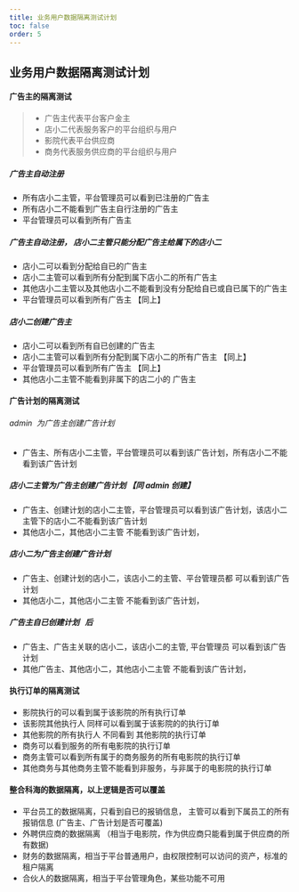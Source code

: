 ```yaml
---
title: 业务用户数据隔离测试计划
toc: false
order: 5
---
```


## 业务用户数据隔离测试计划

#### 广告主的隔离测试

> - 广告主代表平台客户金主
> - 店小二代表服务客户的平台组织与用户
> - 影院代表平台供应商
> - 商务代表服务供应商的平台组织与用户

##### 广告主自动注册

- 所有店小二主管，平台管理员可以看到已注册的广告主
- 所有店小二不能看到广告主自行注册的广告主
- 平台管理员可以看到所有广告主

##### 广告主自动注册， 店小二主管只能分配广告主给属下的店小二

- 店小二可以看到分配给自已的广告主
- 店小二主管可以看到所有分配到属下店小二的所有广告主
- 其他店小二主管以及其他店小二不能看到没有分配给自已或自已属下的广告主
- 平台管理员可以看到所有广告主 【同上】

##### 店小二创建广告主

- 店小二可以看到所有自已创建的广告主
- 店小二主管可以看到所有分配到属下店小二的所有广告主 【同上】
- 平台管理员可以看到所有广告主 【同上】
- 其他店小二主管不能看到非属下的店二小的 广告主

#### 广告计划的隔离测试

###### admin  为广告主创建广告计划

- 广告主、所有店小二主管，平台管理员可以看到该广告计划，所有店小二不能看到该广告计划

##### 店小二主管为广告主创建广告计划 【同 admin 创建】

- 广告主、创建计划的店小二主管，平台管理员可以看到该广告计划，该店小二主管下的店小二不能看到该广告计划
- 其他店小二，其他店小二主管 不能看到该广告计划，

##### 店小二为广告主创建广告计划

- 广告主、创建计划的店小二，该店小二的主管、平台管理员都 可以看到该广告计划
- 其他店小二，其他店小二主管 不能看到该广告计划，

##### 广告主自已创建计划   后

- 广告主、广告主关联的店小二，该店小二的主管, 平台管理员 可以看到该广告计划
- 其他广告主、其他店小二，其他店小二主管 不能看到该广告计划，

#### 执行订单的隔离测试

- 影院执行的可以看到属于该影院的所有执行订单
- 该影院其他执行人 同样可以看到属于该影院的的执行订单
- 其他影院的所有执行人 不同看到 其他影院的执行订单
- 商务可以看到服务的所有电影院的执行订单
- 商务主管可以看到所有属于的商务服务的所有电影院的执行订单
- 其他商务与其他商务主管不能看到非服务，与非属于的电影院的执行订单

#### 整合科海的数据隔离，以上逻辑是否可以覆盖

- 平台员工的数据隔离，只看到自已的报销信息， 主管可以看到下属员工的所有报销信息 (广告主、广告计划是否可覆盖)
- 外聘供应商的数据隔离 （相当于电影院，作为供应商只能看到属于供应商的所有数据)
- 财务的数据隔离，相当于平台普通用户，由权限控制可以访问的资产，标准的租户隔离
- 合伙人的数据隔离，相当于平台管理角色，某些功能不可用
